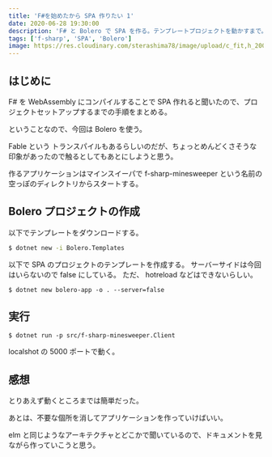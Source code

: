 ```yaml
---
title: 'F#を始めたから SPA 作りたい 1'
date: 2020-06-28 19:30:00
description: 'F# と Bolero で SPA を作る。テンプレートプロジェクトを動かすまで。'
tags: ['f-sharp', 'SPA', 'Bolero']
image: https://res.cloudinary.com/sterashima78/image/upload/c_fit,h_200,w_320/v1596859521/blog/fsharp
---
```


## はじめに

F# を WebAssembly にコンパイルすることで SPA 作れると聞いたので、プロジェクトセットアップするまでの手順をまとめる。

ということなので、今回は Bolero を使う。

Fable という トランスパイルもあるらしいのだが、ちょっとめんどくさそうな印象があったので触るとしてもあとにしようと思う。

作るアプリケーションはマインスイーパで f-sharp-minesweeper という名前の空っぽのディレクトリからスタートする。

## Bolero プロジェクトの作成

以下でテンプレートをダウンロードする。

```bash
$ dotnet new -i Bolero.Templates
```

以下で SPA のプロジェクトのテンプレートを作成する。
サーバーサイドは今回はいらないので false にしている。
ただ、 hotreload などはできないらしい。

```
$ dotnet new bolero-app -o . --server=false
```

## 実行

```
$ dotnet run -p src/f-sharp-minesweeper.Client
```

localshot の 5000 ポートで動く。

## 感想

とりあえず動くところまでは簡単だった。

あとは、不要な個所を消してアプリケーションを作っていけばいい。

elm と同じようなアーキテクチャとどこかで聞いているので、ドキュメントを見ながら作っていこうと思う。

